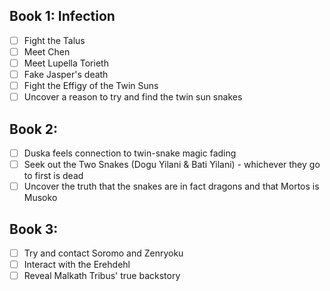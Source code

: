 ## Book 1: Infection
- [ ] Fight the Talus
- [ ] Meet Chen
- [ ] Meet Lupella Torieth
- [ ] Fake Jasper's death
- [ ] Fight the Effigy of the Twin Suns
- [ ] Uncover a reason to try and find the twin sun snakes

## Book 2: 
- [ ] Duska feels connection to twin-snake magic fading
- [ ] Seek out the Two Snakes (Dogu Yilani & Bati Yilani) - whichever they go to first is dead
- [ ] Uncover the truth that the snakes are in fact dragons and that Mortos is Musoko

## Book 3: 
- [ ] Try and contact Soromo and Zenryoku
- [ ] Interact with the Erehdehl
- [ ] Reveal Malkath Tribus' true backstory